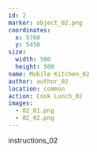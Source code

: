 ```yaml
---
id: 2
marker: object_02.png
coordinates:
  x: 5760
  y: 5450
size:
  width: 500
  height: 500
name: Mobile Kitchen_02
author: author_02
location: common
action: Cook Lunch_02
images:
  - 02_01.png
  - 02_02.png
---
```


instructions_02
